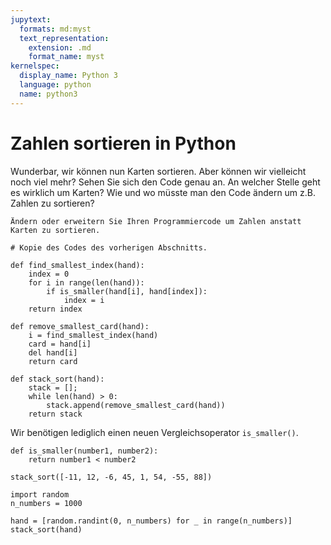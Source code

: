 ```yaml
---
jupytext:
  formats: md:myst
  text_representation:
    extension: .md
    format_name: myst
kernelspec:
  display_name: Python 3
  language: python
  name: python3
---
```


# Zahlen sortieren in Python

Wunderbar, wir können nun Karten sortieren. 
Aber können wir vielleicht noch viel mehr?
Sehen Sie sich den Code genau an.
An welcher Stelle geht es wirklich um Karten?
Wie und wo müsste man den Code ändern um z.B. Zahlen zu sortieren?

```{exercise} Zahlen sortieren in Python
Ändern oder erweitern Sie Ihren Programmiercode um Zahlen anstatt Karten zu sortieren.
```

```{code-cell} python3
# Kopie des Codes des vorherigen Abschnitts.

def find_smallest_index(hand):
    index = 0
    for i in range(len(hand)):
        if is_smaller(hand[i], hand[index]):
            index = i
    return index

def remove_smallest_card(hand):    
    i = find_smallest_index(hand)
    card = hand[i]
    del hand[i]
    return card

def stack_sort(hand):
    stack = [];
    while len(hand) > 0:
        stack.append(remove_smallest_card(hand))
    return stack   
```

Wir benötigen lediglich einen neuen Vergleichsoperator ``is_smaller()``.

```{code-cell} python3
def is_smaller(number1, number2):
    return number1 < number2

stack_sort([-11, 12, -6, 45, 1, 54, -55, 88])
```

```{code-cell} python3
import random
n_numbers = 1000

hand = [random.randint(0, n_numbers) for _ in range(n_numbers)]
stack_sort(hand)
```
